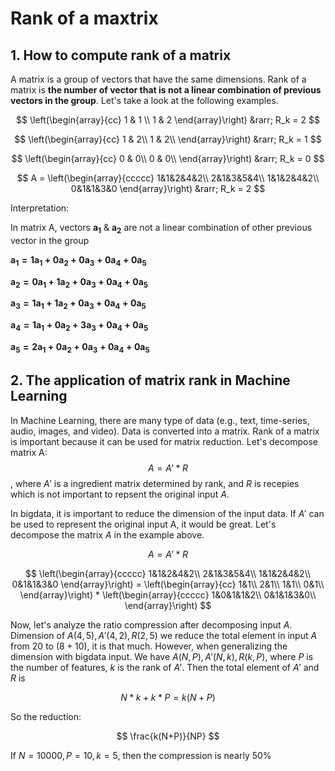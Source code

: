 # Rank of a maxtrix 
## 1. How to compute rank of a matrix
A matrix is a group of vectors that have the same dimensions. Rank of a matrix is **the number of vector that is not a linear combination of previous vectors in the group**. Let's take a look at the following examples.

$$
\left(\begin{array}{cc}
1 & 1 \\ 
1 & 2
\end{array}\right)
&rarr; R_k = 2
$$

$$
\left(\begin{array}{cc}
1 & 2\\
1 & 2\\
\end{array}\right)
&rarr; R_k = 1
$$

$$
\left(\begin{array}{cc}
0 & 0\\
0 & 0\\
\end{array}\right)
&rarr; R_k = 0
$$

$$
A = \left(\begin{array}{ccccc}
1&1&2&4&2\\
2&1&3&5&4\\
1&1&2&4&2\\
0&1&1&3&0
\end{array}\right)
&rarr; R_k = 2
$$ 

Interpretation:  

In matrix A, vectors $\mathbf{a_1}$ & $\mathbf{a_2}$ are not a linear combination of other previous vector in the group

$\mathbf{a_1 = 1a_1 +0a_2 + 0a_3 + 0a_4 + 0a_5}$

$\mathbf{a_2 = 0a_1 +1a_2 + 0a_3 + 0a_4 + 0a_5}$ 

$\mathbf{a_3 = 1a_1 +1a_2 + 0a_3 + 0a_4 + 0a_5}$ 

$\mathbf{a_4 = 1a_1 +0a_2 + 3a_3 + 0a_4 + 0a_5}$ 

$\mathbf{a_5 = 2a_1 +0a_2 + 0a_3 + 0a_4 + 0a_5}$ 


## 2. The application of matrix rank in Machine Learning

In Machine Learning, there are many type of data (e.g., text, time-series, audio, images, and video). Data is converted into a matrix. Rank of a matrix is important because it can be used for matrix reduction. Let's decompose matrix A:
$$A = A' * R$$, where $A'$ is a ingredient matrix determined by rank, and $R$ is recepies which is not important to repsent the original input $A$.

In bigdata,  it is important to reduce the dimension of the input data. If $A'$ can be used to represent the original input A, it would be great. Let's decompose the matrix $A$ in the example above.

$$
A = A' * R
$$

$$
\left(\begin{array}{ccccc}
1&1&2&4&2\\
2&1&3&5&4\\
1&1&2&4&2\\
0&1&1&3&0
\end{array}\right) =  
\left(\begin{array}{cc}
1&1\\
2&1\\
1&1\\
0&1\\
\end{array}\right) * 
\left(\begin{array}{ccccc}
1&0&1&1&2\\
0&1&1&3&0\\
\end{array}\right)
$$

Now, let's analyze the ratio compression after decomposing input $A$.
Dimension of $A(4,5), A'(4,2), R(2,5)$ we reduce the total element in input $A$ from $20$ to $(8+10)$, it is that much. However, when generalizing the dimension with bigdata input. We have $A(N,P), A'(N,k), R(k,P)$, where $P$ is the number of features, $k$ is the rank of $A'$.  Then the total element of $A'$ and $R$ is 

$$
N*k + k*P = k(N+P)
$$

So the reduction:

$$
	\frac{k(N+P)}{NP}
$$

If $N = 10000, P= 10, k =5$, then the compression is nearly 50%
